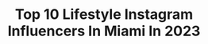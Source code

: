 ---
title: Top 10 Lifestyle Instagram Influencers In Miami In 2023
description: >-
  Find top lifestyle Instagram influencers in Miami in 2023. Most popular hashtags: #miami #miamibeach #lifestyle #droneoftheday.
platform: Instagram
hits: 664
text_top: Analyze the best Instagram influencers on inBeat.
text_bottom: Our database aggregates 664 Instagram influencers like this in Miami, United States for you to work with.
profiles:
  - username: "ohh_dhays"
    fullname: >-
      DAINYS LABORI
    bio: >-
      Fashion | Travel | Lifestyle #Miami 🌴 📩dhaysacost@gmail.com
    location: "United States"
    followers: 51295
    engagement: 344
    commentsToLikes: 0.066209
    id: ck15udx70mp1j0i19ubjfj0al
    verified: false
    hashtags: "#sponsored, #ad, #adoreme, #totalwinepartner"
  - username: "jfpazphoto"
    fullname: >-
      Miami PhotographerJuan F Paz 📸
    bio: >-
      🇨🇴🇺🇸 #underwater #swimwear #lifestyle #miami
    location: "United States"
    followers: 20116
    engagement: 60
    commentsToLikes: 0.051958
    id: ck5cf0wn6m3sa0i11zeu3elco
    verified: false
    hashtags: "#wearestormmodels, #portaits, #portraitplay, #superbowl"
  - username: "beautybysveta"
    fullname: >-
      Svetlana Uryanskaya 🦋
    bio: >-
      beauty guru wannabe leaving a bit of glitter everywhere I go beautybysveta@gmail.com 💌 Fashion | Beauty | Lifestyle Miami 🌴
    location: "United States"
    followers: 44756
    engagement: 205
    commentsToLikes: 0.018114
    id: ck6tucakzfini0j71ttdtatud
    verified: false
    hashtags: "#novababe, #mymercier, #outfitinspiration, #glammakeup"
  - username: "nonexistentjay"
    fullname: >-
      Jay Nadtochiy
    bio: >-
      Full resolution Utah ATV vs FPV video⬇️⬇️⬇️
    location: "United States"
    followers: 11170
    engagement: 899
    commentsToLikes: 0.099469
    id: ckap8w50fq5jl0i78ag1eja2d
    verified: false
    hashtags: "#fpvfreestyle, #cinematography, #airvuzfpv, #miamiliving"
  - username: "antonykeane"
    fullname: >-
      Antony Keane
    bio: >-
      Miami, FL 🌆 Camera Magician 😌🎩🎥 FAA Licensed & Insured Drone Op
    location: "United States"
    followers: 3025
    engagement: 1033
    commentsToLikes: 0.110197
    id: ck5hl86ikjqz50i11tl373j4n
    verified: false
    hashtags: "#miamiyacht, #miamilifestyle, #djiwynwood, #portofmiami"
  - username: "racheljoyfit"
    fullname: >-
      Rachel Joy
    bio: >-
      📍Miami @celsiusofficial @innosupps (code Racheljoy) Owner @racheljoycollection YouTube 🎥👇🏼
    location: "United States"
    followers: 255974
    engagement: 274
    commentsToLikes: 0.038407
    id: ck0vxa9ugxxqo0i19csdznp80
    verified: false
    hashtags: "#mykonos, #instagood, #celsiuslivefit, #workout"
  - username: "southfloridabikelife"
    fullname: >-
      Bike Life
    bio: >-
      Miami, Florida Follow us for #bikelife Content TAG US @southfloridabikelife @soflobikelife 🌀Turn on post notifications🌀 #trendsetter
    location: "United States"
    followers: 23921
    engagement: 753
    commentsToLikes: 0.029267
    id: ck0txkivbjj930i19azc1sqyc
    verified: false
    hashtags: "#reels, #wheelie, #ftp, #stuntlife"
  - username: "sublime.imagery"
    fullname: >-
      James Dix
    bio: >-
      Part 107 FAA Drone Pilot Co-Founder: @FloridaDroneSquad Aerials • Photography • Video Prints & Services ⬇️
    location: "United States"
    followers: 12325
    engagement: 439
    commentsToLikes: 0.055710
    id: ck14hx1scckd00i19guaxqzch
    verified: false
    hashtags: "#bealpha, #miami, #hauloverinlet, #sonyworldclub"
  - username: "miamifloridaofficial"
    fullname: >-
      Miami, Florida
    bio: >-
      Home to all things Miami, Florida 🏝️ Do you have any pictures you want us to post? Send business inquiries to our email 📬
    location: "United States"
    followers: 45885
    engagement: 452
    commentsToLikes: 0.017707
    id: ck0tznp3dr2320i19yg9ta34y
    verified: false
    hashtags: "#citylimitless, #visualoflife, #sunsetbeach, #sea"
  - username: "theisaacrosenberg"
    fullname: >-
      Isaac Rosenberg
    bio: >-
      NYC - MIA Real Estate Advisor Sales | Investment | Rentals | Extended Stays
    location: "United States"
    followers: 19558
    engagement: 237
    commentsToLikes: 0.032233
    id: ck8svv19mcstd0j78l4c7miof
    verified: false
    hashtags: "#views, #luxuryhomes, #home, #loftstyle"
---